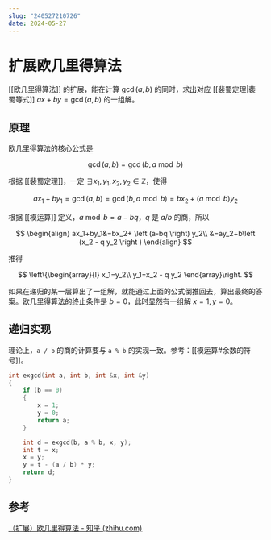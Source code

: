 ```yaml
---
slug: "240527210726"
date: 2024-05-27
---
```


# 扩展欧几里得算法

[[欧几里得算法]] 的扩展，能在计算 $\gcd(a,b)$ 的同时，求出对应 [[裴蜀定理|裴蜀等式]] $ax+by=\gcd(a,b)$ 的一组解。

## 原理

欧几里得算法的核心公式是

$$
\gcd(a,b)=\gcd(b, a \bmod b)
$$

根据 [[裴蜀定理]]，一定 $\exists x_1,y_1,x_2,y_2 \in \mathbb{Z}$，使得

$$
ax_1+by_1=\gcd(a,b)=\gcd(b, a \bmod b)=bx_2+(a \bmod b)y_2
$$

根据 [[模运算]] 定义，$a \bmod b = a-bq$，$q$ 是 $a/b$ 的商，所以

$$
\begin{align}
ax_1+by_1&=bx_2+ \left (a-bq \right) y_2\\
&=ay_2+b\left (x_2 - q y_2 \right )
\end{align}
$$

推得

$$
\left\{\begin{array}{l}
x_1=y_2\\
y_1=x_2 - q y_2
\end{array}\right.
$$

如果在递归的某一层算出了一组解，就能通过上面的公式倒推回去，算出最终的答案。欧几里得算法的终止条件是 $b=0$，此时显然有一组解 $x=1,y=0$。

## 递归实现

理论上，`a / b` 的商的计算要与 `a % b` 的实现一致。参考：[[模运算#余数的符号]]。

``` c
int exgcd(int a, int b, int &x, int &y)
{
    if (b == 0)
    {
        x = 1;
        y = 0;
        return a;
    }

    int d = exgcd(b, a % b, x, y);
    int t = x;
    x = y;
    y = t - (a / b) * y;
    return d;
}
```

## 参考

[（扩展）欧几里得算法 - 知乎 (zhihu.com)](https://zhuanlan.zhihu.com/p/587423664)
